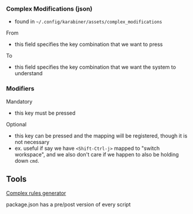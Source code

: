 
### Complex Modifications (json)
- found in `~/.config/karabiner/assets/complex_modifications`

From
- this field specifies the key combination that we want to press

To
- this field specifies the key combination that we want the system to understand

### Modifiers
Mandatory
- this key must be pressed

Optional
- this key can be pressed and the mapping will be registered, though it is not necessary
- ex. useful if say we have `<Shift-Ctrl-j>` mapped to "switch workspace", and we also don't care if we happen to also be holding down `cmd`.

## Tools
[Complex rules generator](https://genesy.github.io/karabiner-complex-rules-generator/)

package.json has a pre/post version of every script
